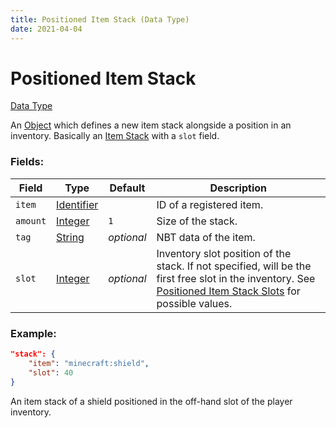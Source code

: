 ```yaml
---
title: Positioned Item Stack (Data Type)
date: 2021-04-04
---
```


# Positioned Item Stack

[Data Type](../data_types.md)

An [Object](object.md) which defines a new item stack alongside a position in an inventory. Basically an [Item Stack](item_stack.md) with a `slot` field.

### Fields:

Field  | Type | Default | Description
-------|------|---------|-------------
`item` | [Identifier](identifier.md) | | ID of a registered item.
`amount` | [Integer](integer.md) | `1` | Size of the stack.
`tag` | [String](string.md) | _optional_ | NBT data of the item.
`slot` | [Integer](integer.md) | _optional_ | Inventory slot position of the stack. If not specified, will be the first free slot in the inventory. See [Positioned Item Stack Slots](../../misc/extra/positioned_item_stack_slots.md) for possible values.

### Example:

```json
"stack": {
    "item": "minecraft:shield",
    "slot": 40
}
```

An item stack of a shield positioned in the off-hand slot of the player inventory.